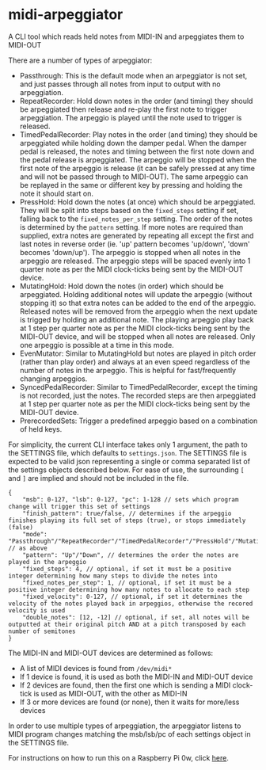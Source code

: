 # midi-arpeggiator
A CLI tool which reads held notes from MIDI-IN and arpeggiates them to MIDI-OUT

There are a number of types of arpeggiator:
- Passthrough: This is the default mode when an arpeggiator is not set, and just passes through all notes from input to output with no arpeggiation.
- RepeatRecorder: Hold down notes in the order (and timing) they should be arpeggiated then release and re-play the first note to trigger arpeggiation. The arpeggio is played until the note used to trigger is released.
- TimedPedalRecorder: Play notes in the order (and timing) they should be arpeggiated while holding down the damper pedal. When the damper pedal is released, the notes and timing between the first note down and the pedal release is arpeggiated. The arpeggio will be stopped when the first note of the arpeggio is release (it can be safely pressed at any time and will not be passed through to MIDI-OUT). The same arpeggio can be replayed in the same or different key by pressing and holding the note it should start on.
- PressHold: Hold down the notes (at once) which should be arpeggiated. They will be split into steps based on the `fixed_steps` setting if set, falling back to the `fixed_notes_per_step` setting. The order of the notes is determined by the `pattern` setting. If more notes are required than supplied, extra notes are generated by repeating all except the first and last notes in reverse order (ie. 'up' pattern becomes 'up/down', 'down' becomes 'down/up'). The arpeggio is stopped when all notes in the arpeggio are released. The arpeggio steps will be spaced evenly into 1 quarter note as per the MIDI clock-ticks being sent by the MIDI-OUT device.
- MutatingHold: Hold down the notes (in order) which should be arpeggiated. Holding additional notes will update the arpeggio (without stopping it) so that extra notes can be added to the end of the arpeggio. Released notes will be removed from the arpeggio when the next update is trigged by holding an additional note. The playing arpeggio play back at 1 step per quarter note as per the MIDI clock-ticks being sent by the MIDI-OUT device, and will be stopped when all notes are released. Only one arpeggio is possible at a time in this mode.
- EvenMutator: Similar to MutatingHold but notes are played in pitch order (rather than play order) and always at an even speed regardless of the number of notes in the arpeggio. This is helpful for fast/frequently changing arpeggios.
- SyncedPedalRecorder: Similar to TimedPedalRecorder, except the timing is not recorded, just the notes. The recorded steps are then arpeggiated at 1 step per quarter note as per the MIDI clock-ticks being sent by the MIDI-OUT device.
- PrerecordedSets: Trigger a predefined arpeggio based on a combination of held keys.

For simplicity, the current CLI interface takes only 1 argument, the path to the SETTINGS file, which defaults to `settings.json`. The SETTINGS file is expected to be valid json representing a single or comma separated list of the settings objects described below. For ease of use, the surrounding `[` and `]` are implied and should not be included in the file.
```
{
    "msb": 0-127, "lsb": 0-127, "pc": 1-128 // sets which program change will trigger this set of settings
    "finish_pattern": true/false, // determines if the arpeggio finishes playing its full set of steps (true), or stops immediately (false)
    "mode": "Passthrough"/"RepeatRecorder"/"TimedPedalRecorder"/"PressHold"/"MutatingHold"/"EvenMutator"/"SyncedPedalRecorder"/"PrerecordedSets", // as above
    "pattern": "Up"/"Down", // determines the order the notes are played in the arpeggio
    "fixed_steps": 4, // optional, if set it must be a positive integer determining how many steps to divide the notes into
    "fixed_notes_per_step": 1, // optional, if set it must be a positive integer determining how many notes to allocate to each step
    "fixed_velocity": 0-127, // optional, if set it determines the velocity of the notes played back in arpeggios, otherwise the recored velocity is used
    "double_notes": [12, -12] // optional, if set, all notes will be outputted at their original pitch AND at a pitch transposed by each number of semitones
}
```

The MIDI-IN and MIDI-OUT devices are determined as follows:
- A list of MIDI devices is found from `/dev/midi*`
- If 1 device is found, it is used as both the MIDI-IN and MIDI-OUT device
- If 2 devices are found, then the first one which is sending a MIDI clock-tick is used as MIDI-OUT, with the other as MIDI-IN
- If 3 or more devices are found (or none), then it waits for more/less devices

In order to use multiple types of arpeggiation, the arpeggiator listens to MIDI program changes matching the msb/lsb/pc of each settings object in the SETTINGS file.

For instructions on how to run this on a Raspberry Pi 0w, click [here](hardware/SETUP.md).